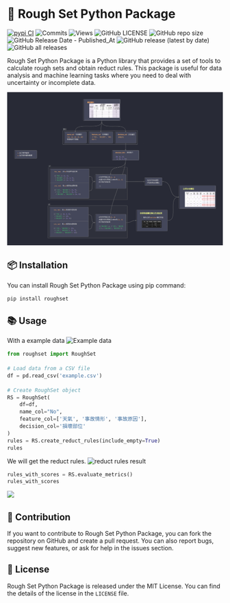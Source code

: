 # 🐍 Rough Set Python Package

[![pypi CI](https://github.com/Keycatowo/rough-set/actions/workflows/pypi-publish.yml/badge.svg)](https://github.com/Keycatowo/rough-set/actions/workflows/pypi-publish.yml) ![Commits](https://img.shields.io/github/commit-activity/m/Keycatowo/rough-set) ![Views](https://hits.seeyoufarm.com/api/count/incr/badge.svg?url=https%3A%2F%2Fgithub.com%2FKeycatowo%2Frough-set&count_bg=%2379C83D&title_bg=%23555555&icon=&icon_color=%23E7E7E7&title=Views&edge_flat=false) ![GitHub LICENSE](https://img.shields.io/github/license/Keycatowo/rough-set?style=plastic) ![GitHub repo size](https://img.shields.io/github/repo-size/Keycatowo/rough-set?style=plastic) ![GitHub Release Date - Published_At](https://img.shields.io/github/release-date/Keycatowo/rough-set) ![GitHub release (latest by date)](https://img.shields.io/github/v/release/Keycatowo/rough-set) ![GitHub all releases](https://img.shields.io/github/downloads/Keycatowo/rough-set/total)
 
Rough Set Python Package is a Python library that provides a set of tools to calculate rough sets and obtain reduct rules. This package is useful for data analysis and machine learning tasks where you need to deal with uncertainty or incomplete data.

![](fig/%E7%B4%84%E7%95%A5%E9%9B%86%E5%90%88(rough%20set)%20%E9%96%8B%E7%99%BC.png)
## 📦 Installation
You can install Rough Set Python Package using pip command:

```bash
pip install roughset
```

## 📚 Usage
With a example data
![Example data](https://i.imgur.com/AHzxjiu.png)

```python
from roughset import RoughSet

# Load data from a CSV file
df = pd.read_csv('example.csv')

# Create RoughSet object
RS = RoughSet(
    df=df,
    name_col="No",
    feature_col=['天氣', '事故情形', '事故原因'],
    decision_col='損壞部位'
)
rules = RS.create_reduct_rules(include_empty=True)
rules
```
We will get the reduct rules.
![reduct rules result](https://i.imgur.com/wyG1wUr.png)


```python
rules_with_scores = RS.evaluate_metrics()
rules_with_scores
```
![](https://i.imgur.com/UjmomZj.png)


## 🤝 Contribution
If you want to contribute to Rough Set Python Package, you can fork the repository on GitHub and create a pull request. You can also report bugs, suggest new features, or ask for help in the issues section.

## 📜 License

Rough Set Python Package is released under the MIT License. You can find the details of the license in the `LICENSE` file.
